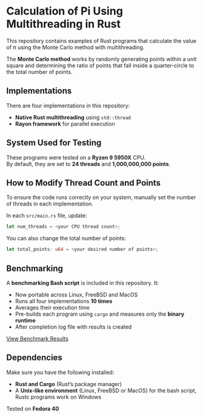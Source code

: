 # **Calculation of Pi Using Multithreading in Rust**  

This repository contains examples of Rust programs that calculate the value of π using the Monte Carlo method with multithreading.  

The **Monte Carlo method** works by randomly generating points within a unit square and determining the ratio of points that fall inside a quarter-circle to the total number of points.  

## **Implementations**
There are four implementations in this repository:
- **Native Rust multithreading** using `std::thread`
- **Rayon framework** for parallel execution  

## **System Used for Testing**
These programs were tested on a **Ryzen 9 5950X** CPU.  
By default, they are set to **24 threads** and **1,000,000,000 points**.  

## **How to Modify Thread Count and Points**
To ensure the code runs correctly on your system, manually set the number of threads in each implementation.  

In each `src/main.rs` file, update:

```rust
let num_threads = <your CPU thread count>;
```

You can also change the total number of points:

```rust
let total_points: u64 = <your desired number of points>;
```

## **Benchmarking**
A **benchmarking Bash script** is included in this repository. It:  
- Now portable across Linux, FreeBSD and MacOS
- Runs all four implementations **10 times**  
- Averages their execution time  
- Pre-builds each program using `cargo` and measures only the **binary runtime**
- After completion log file with results is created

[View Benchmark Results](https://raw.githubusercontent.com/Peter-L-SVK/Pi_multithread/refs/heads/main/benchmark_results.log)

## **Dependencies**
Make sure you have the following installed:  
- **Rust and Cargo** (Rust’s package manager)  
- A **Unix-like environment** (Linux, FreeBSD or MacOS) for the bash script, Rustc programs work on Windows 

Tested on **Fedora 40**  
